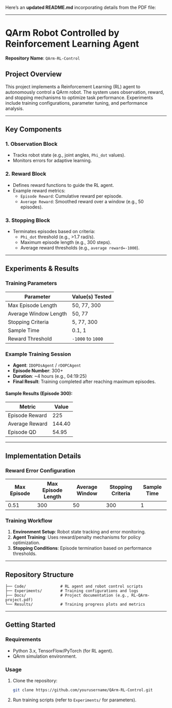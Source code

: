 Here’s an **updated README.md** incorporating details from the PDF file:

---

# QArm Robot Controlled by Reinforcement Learning Agent  
**Repository Name**: `QArm-RL-Control`  

## Project Overview  
This project implements a Reinforcement Learning (RL) agent to autonomously control a QArm robot. The system uses observation, reward, and stopping mechanisms to optimize task performance. Experiments include training configurations, parameter tuning, and performance analysis.  

---

## Key Components  
### 1. **Observation Block**  
- Tracks robot state (e.g., joint angles, `Phi_dot` values).  
- Monitors errors for adaptive learning.  

### 2. **Reward Block**  
- Defines reward functions to guide the RL agent.  
- Example reward metrics:  
  - `Episode Reward`: Cumulative reward per episode.  
  - `Average Reward`: Smoothed reward over a window (e.g., 50 episodes).  

### 3. **Stopping Block**  
- Terminates episodes based on criteria:  
  - `Phi_dot` threshold (e.g., >1.7 rad/s).  
  - Maximum episode length (e.g., 300 steps).  
  - Average reward thresholds (e.g., `average reward=-1000`).  

---

## Experiments & Results  
### Training Parameters  
| Parameter             | Value(s) Tested       |  
|-----------------------|-----------------------|  
| Max Episode Length    | 50, 77, 300           |  
| Average Window Length | 50, 77                |  
| Stopping Criteria     | 5, 77, 300            |  
| Sample Time           | 0.1, 1                |  
| Reward Threshold      | `-1000` to `1000`     |  

### Example Training Session  
- **Agent**: `IDOPOsAgent` / `rDOPCAgent`  
- **Episode Number**: 300+  
- **Duration**: ~4 hours (e.g., 04:19:25)  
- **Final Result**: Training completed after reaching maximum episodes.  

#### Sample Results (Episode 300):  
| Metric            | Value         |  
|--------------------|---------------|  
| Episode Reward     | 225           |  
| Average Reward     | 144.40        |  
| Episode QD         | 54.95         |  

---

## Implementation Details  
### Reward Error Configuration  
| Max Episode | Max Episode Length | Average Window | Stopping Criteria | Sample Time |  
|-------------|--------------------|----------------|-------------------|-------------|  
| 0.51        | 300                | 50             | 300               | 1           |  

### Training Workflow  
1. **Environment Setup**: Robot state tracking and error monitoring.  
2. **Agent Training**: Uses reward/penalty mechanisms for policy optimization.  
3. **Stopping Conditions**: Episode termination based on performance thresholds.  

---

## Repository Structure  
```  
├── Code/               # RL agent and robot control scripts  
├── Experiments/        # Training configurations and logs  
├── Docs/               # Project documentation (e.g., RL-QArm-project.pdf)  
└── Results/            # Training progress plots and metrics  
```  

---

## Getting Started  
### Requirements  
- Python 3.x, TensorFlow/PyTorch (for RL agent).  
- QArm simulation environment.  

### Usage  
1. Clone the repository:  
   ```bash  
   git clone https://github.com/yourusername/QArm-RL-Control.git  
   ```  
2. Run training scripts (refer to `Experiments/` for parameters).  
